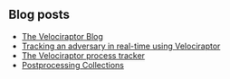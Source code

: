 <!-- .slide: class="content small-font" -->

## Blog posts

* [The Velociraptor Blog](https://docs.velociraptor.app/blog/)
* [Tracking an adversary in real-time using Velociraptor](https://docs.velociraptor.app/blog/2023/2023-01-13-tracking-an-adversary-in-realtime/)
* [The Velociraptor process tracker](https://docs.velociraptor.app/blog/2022/2022-08-17-process-tracker/)
* [Postprocessing Collections](https://docs.velociraptor.app/blog/2022/2022-08-04-post-processing/)
